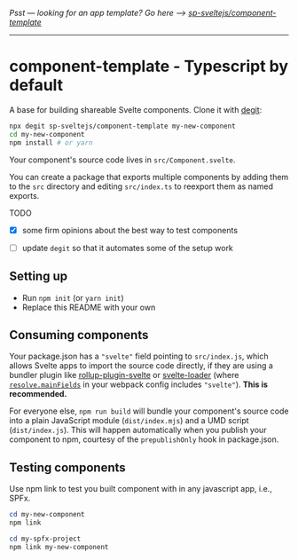 *Psst — looking for an app template? Go here --> [sp-sveltejs/component-template](https://github.com/sp-sveltejs/component-template)*

---

# component-template - Typescript by default

A base for building shareable Svelte components. Clone it with [degit](https://github.com/Rich-Harris/degit):

```bash
npx degit sp-sveltejs/component-template my-new-component
cd my-new-component
npm install # or yarn
```

Your component's source code lives in `src/Component.svelte`.

You can create a package that exports multiple components by adding them to the `src` directory and editing `src/index.ts` to reexport them as named exports.

TODO

* [X] some firm opinions about the best way to test components
* [ ] update `degit` so that it automates some of the setup work


## Setting up

* Run `npm init` (or `yarn init`)
* Replace this README with your own


## Consuming components

Your package.json has a `"svelte"` field pointing to `src/index.js`, which allows Svelte apps to import the source code directly, if they are using a bundler plugin like [rollup-plugin-svelte](https://github.com/sveltejs/rollup-plugin-svelte) or [svelte-loader](https://github.com/sveltejs/svelte-loader) (where [`resolve.mainFields`](https://webpack.js.org/configuration/resolve/#resolve-mainfields) in your webpack config includes `"svelte"`). **This is recommended.**

For everyone else, `npm run build` will bundle your component's source code into a plain JavaScript module (`dist/index.mjs`) and a UMD script (`dist/index.js`). This will happen automatically when you publish your component to npm, courtesy of the `prepublishOnly` hook in package.json.

## Testing components

Use npm link to test you built component with in any javascript app, i.e., SPFx.

```powershell
cd my-new-component
npm link

cd my-spfx-project
npm link my-new-component
```

